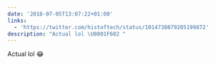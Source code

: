 ```yaml
---
date: '2018-07-05T13:07:22+01:00'
links:
  - 'https://twitter.com/histoftech/status/1014738079205199872'
description: "Actual lol \U0001F602 "
---
```

Actual lol 😂 
